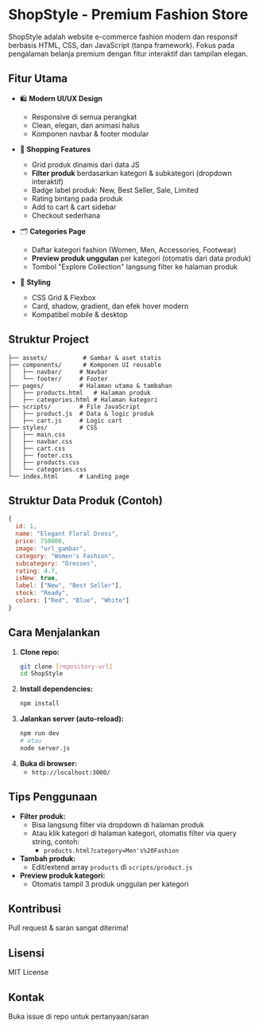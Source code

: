 # ShopStyle - Premium Fashion Store

ShopStyle adalah website e-commerce fashion modern dan responsif berbasis HTML, CSS, dan JavaScript (tanpa framework). Fokus pada pengalaman belanja premium dengan fitur interaktif dan tampilan elegan.

## Fitur Utama

- 🛍️ **Modern UI/UX Design**
  - Responsive di semua perangkat
  - Clean, elegan, dan animasi halus
  - Komponen navbar & footer modular

- 🛒 **Shopping Features**
  - Grid produk dinamis dari data JS
  - **Filter produk** berdasarkan kategori & subkategori (dropdown interaktif)
  - Badge label produk: New, Best Seller, Sale, Limited
  - Rating bintang pada produk
  - Add to cart & cart sidebar
  - Checkout sederhana

- 🗂️ **Categories Page**
  - Daftar kategori fashion (Women, Men, Accessories, Footwear)
  - **Preview produk unggulan** per kategori (otomatis dari data produk)
  - Tombol "Explore Collection" langsung filter ke halaman produk

- 🎨 **Styling**
  - CSS Grid & Flexbox
  - Card, shadow, gradient, dan efek hover modern
  - Kompatibel mobile & desktop

## Struktur Project

```
├── assets/          # Gambar & aset statis
├── components/      # Komponen UI reusable
│   ├── navbar/     # Navbar
│   └── footer/     # Footer
├── pages/          # Halaman utama & tambahan
│   ├── products.html   # Halaman produk
│   ├── categories.html # Halaman kategori
├── scripts/        # File JavaScript
│   ├── product.js  # Data & logic produk
│   ├── cart.js     # Logic cart
├── styles/         # CSS
│   ├── main.css
│   ├── navbar.css
│   ├── cart.css
│   ├── footer.css
│   ├── products.css
│   └── categories.css
└── index.html      # Landing page
```

## Struktur Data Produk (Contoh)
```js
{
  id: 1,
  name: "Elegant Floral Dress",
  price: 750000,
  image: "url_gambar",
  category: "Women's Fashion",
  subcategory: "Dresses",
  rating: 4.7,
  isNew: true,
  label: ["New", "Best Seller"],
  stock: "Ready",
  colors: ["Red", "Blue", "White"]
}
```

## Cara Menjalankan

1. **Clone repo:**
   ```bash
   git clone [repository-url]
   cd ShopStyle
   ```
2. **Install dependencies:**
   ```bash
   npm install
   ```
3. **Jalankan server (auto-reload):**
   ```bash
   npm run dev
   # atau
   node server.js
   ```
4. **Buka di browser:**
   - `http://localhost:3000/`

## Tips Penggunaan
- **Filter produk:**
  - Bisa langsung filter via dropdown di halaman produk
  - Atau klik kategori di halaman kategori, otomatis filter via query string, contoh:
    - `products.html?category=Men's%20Fashion`
- **Tambah produk:**
  - Edit/extend array `products` di `scripts/product.js`
- **Preview produk kategori:**
  - Otomatis tampil 3 produk unggulan per kategori

## Kontribusi
Pull request & saran sangat diterima!

## Lisensi
MIT License

## Kontak
Buka issue di repo untuk pertanyaan/saran